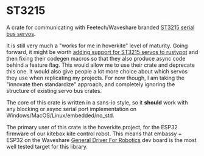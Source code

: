 # ST3215

A crate for communicating with Feetech/Waveshare branded
[ST3215 serial bus servos](https://www.waveshare.com/wiki/ST3215_Servo).

It is still very much a "works for me in hoverkite" level of maturity.
Going forward, it might be worth [adding support for ST3215 servos to rustypot](https://github.com/pollen-robotics/rustypot/issues/66)
and then fixing their codegen macros so that they also produce async code behind a feature flag.
This would allow me to use their crate and deprecate this one. It would also give people a lot more
choice about which servos they use when replicating my projects.
For now though, I am taking the "innovate then standardize" approach, and completely ignoring the
structure of existing servo bus crates.

The core of this crate is written in a sans-io style, so it **should** work with any blocking or
async serial port implementation on Windows/MacOS/Linux/embedded/no_std.

The primary user of this crate is the hoverkite project, for the ESP32 firmware of our kitebox
kite control robot.
This means that embassy + ESP32 on the Waveshare
[General Driver For Robotics](https://www.waveshare.com/wiki/General_Driver_for_Robots) dev board is
the most well tested target for this library.
